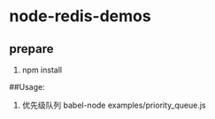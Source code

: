 # node-redis-demos

## prepare

1. npm install

##Usage:

1. 优先级队列 babel-node examples/priority_queue.js
